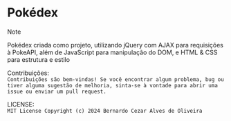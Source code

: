 # Pokédex

> [!NOTE]
> Pokédex criada como projeto, utilizando jQuery com AJAX para requisições à PokeAPI, além de JavaScript para manipulação do DOM, e HTML & CSS para estrutura e estilo<br>

Contribuições: <BR>
`Contribuições são bem-vindas! Se você encontrar algum problema, bug ou tiver alguma sugestão de melhoria, sinta-se à vontade para abrir uma issue ou enviar um pull request.`

LICENSE: <br>
`MIT License
Copyright (c) 2024 Bernardo Cezar Alves de Oliveira`
